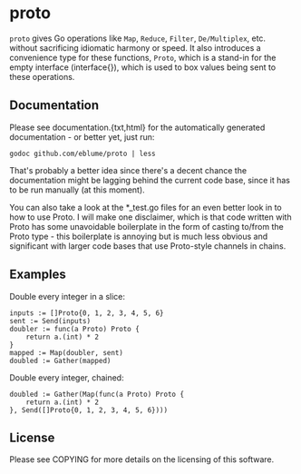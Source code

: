 proto
=====

`proto` gives Go operations like `Map`, `Reduce`, `Filter`, `De/Multiplex`, etc.
without sacrificing idiomatic harmony or speed. It also introduces a convenience
type for these functions, `Proto`, which is a stand-in for the empty interface
(interface{}), which is used to box values being sent to these operations.

Documentation
-------------

Please see documentation.{txt,html} for the automatically generated
documentation - or better yet, just run:

    godoc github.com/eblume/proto | less

That's probably a better idea since there's a decent chance the documentation
might be lagging behind the current code base, since it has to be run manually
(at this moment).

You can also take a look at the *_test.go files for an even better look in to
how to use Proto. I will make one disclaimer, which is that code written with
Proto has some unavoidable boilerplate in the form of casting to/from the Proto
type - this boilerplate is annoying but is much less obvious and significant
with larger code bases that use Proto-style channels in chains.

Examples
--------

Double every integer in a slice:

    inputs := []Proto{0, 1, 2, 3, 4, 5, 6}
    sent := Send(inputs)
    doubler := func(a Proto) Proto {
        return a.(int) * 2
    }
    mapped := Map(doubler, sent)
    doubled := Gather(mapped)

Double every integer, chained:

    doubled := Gather(Map(func(a Proto) Proto {
        return a.(int) * 2
    }, Send([]Proto{0, 1, 2, 3, 4, 5, 6})))

License
-------

Please see COPYING for more details on the licensing of this software.
